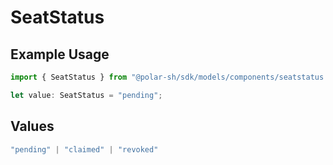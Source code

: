 # SeatStatus

## Example Usage

```typescript
import { SeatStatus } from "@polar-sh/sdk/models/components/seatstatus.js";

let value: SeatStatus = "pending";
```

## Values

```typescript
"pending" | "claimed" | "revoked"
```